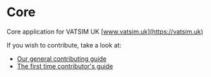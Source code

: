 # Core

Core application for VATSIM UK
[www.vatsim.uk](https://vatsim.uk)

If you wish to contribute, take a look at:
- [Our general contributing guide](https://github.com/VATSIM-UK/core/blob/master/.github/Contributing.md)
- [The first time contributor's guide](https://github.com/VATSIM-UK/core/blob/main/.github/First%20time%20contributors'%20guide.md)
